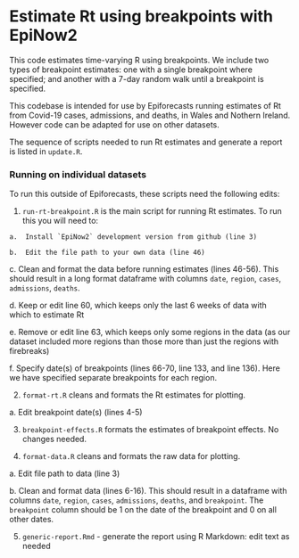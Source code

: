 # Estimate Rt using breakpoints with EpiNow2

This code estimates time-varying R using breakpoints. We include two types of breakpoint estimates: one with a single breakpoint where specified; and another with a 7-day random walk until a breakpoint is specified.

This codebase is intended for use by Epiforecasts running estimates of Rt from Covid-19 cases, admissions, and deaths, in Wales and Nothern Ireland. However code can be adapted for use on other datasets.

The sequence of scripts needed to run Rt estimates and generate a report is listed in `update.R`.

### Running on individual datasets
To run this outside of Epiforecasts, these scripts need the following edits:

  1.	`run-rt-breakpoint.R` is the main script for running Rt estimates. To run this you will need to:

    a.	Install `EpiNow2` development version from github (line 3)

    b.	Edit the file path to your own data (line 46)

   c. Clean and format the data before running estimates (lines 46-56). This should result in a long format dataframe with columns `date`, `region`, `cases`, `admissions`, `deaths`.

   d. Keep or edit line 60, which keeps only the last 6 weeks of data with which to estimate Rt

   e.	Remove or edit line 63, which keeps only some regions in the data (as our dataset included more regions than those more than just the regions with firebreaks)

   f. Specify date(s) of breakpoints (lines 66-70, line 133, and line 136). Here we have specified separate breakpoints for each region.

  2.	`format-rt.R` cleans and formats the Rt estimates for plotting.

   a.	Edit breakpoint date(s) (lines 4-5)

  3.	`breakpoint-effects.R` formats the estimates of breakpoint effects. No changes needed.

  4.	`format-data.R` cleans and formats the raw data for plotting.

   a.	Edit file path to data (line 3)

   b.	Clean and format data (lines 6-16). This should result in a dataframe with columns `date`, `region`, `cases`, `admissions`, `deaths`, and `breakpoint`. The `breakpoint` column should be 1 on the date of the breakpoint and 0 on all other dates.

  5.	`generic-report.Rmd` - generate the report using R Markdown: edit text as needed
